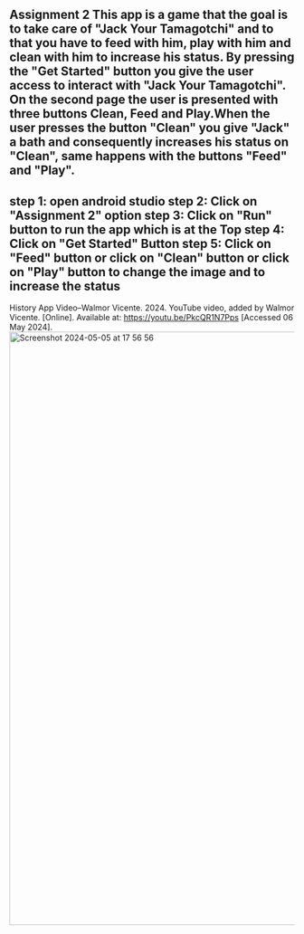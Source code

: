 Assignment 2
This app is a game that the goal is to take care of "Jack Your Tamagotchi" and to that you have to feed with him, play with him and clean with him to increase his status.
By pressing the "Get Started" button you give the user access to interact with "Jack Your Tamagotchi". On the second page the user is presented with three buttons Clean, Feed and Play.When the user presses the button "Clean" you give "Jack" a bath and consequently increases his status on "Clean", same happens with the buttons "Feed" and "Play".
----------------------------------------------------------------------------------------------------------------------------------------------------------------------------------------------
step 1: open android studio
step 2: Click on "Assignment 2" option
step 3: Click on "Run" button to run the app which is at the Top
step 4: Click on "Get Started" Button
step 5: Click on "Feed" button or click on "Clean" button or click on "Play" button to change the image and to increase the status 
----------------------------------------------------------------------------------------------------------------------------------------------------------------------------------------------
History App Video–Walmor Vicente. 2024. YouTube video, added by Walmor Vicente. [Online]. Available at: https://youtu.be/PkcQR1N7Pps [Accessed 06 May 2024].
<img width="1049" alt="Screenshot 2024-05-05 at 17 56 56" src="https://github.com/Caposso/Walmor-Vicente_ST10458636_Assignment-2/assets/164025255/5547356b-7146-4f7f-ba79-c81a19df23fc">
